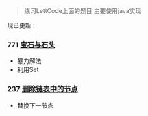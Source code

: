 
>练习LettCode上面的题目 主要使用java实现

现已更新 : 

### 771 [宝石与石头](https://github.com/fantasygg/LettCode-Practice/blob/master/src/main/java/lettcode/JewelsAndStones/Solution.java)         

- 暴力解法
- 利用Set
 
### 237 [删除链表中的节点](https://github.com/fantasygg/LettCode-Practice/blob/master/src/main/java/lettcode/DeleteNodeInaLinkerList/Solution.java)
 
- 替换下一节点

